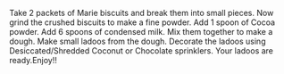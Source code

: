 Take 2 packets of Marie biscuits and break them into small pieces.
Now grind the crushed biscuits to make a fine powder.
Add 1 spoon of Cocoa powder.
Add 6 spoons of condensed milk.
Mix them together to make a dough.
Make small ladoos from the dough.
Decorate the ladoos using Desiccated/Shredded Coconut or Chocolate sprinklers.
Your ladoos are ready.Enjoy!!